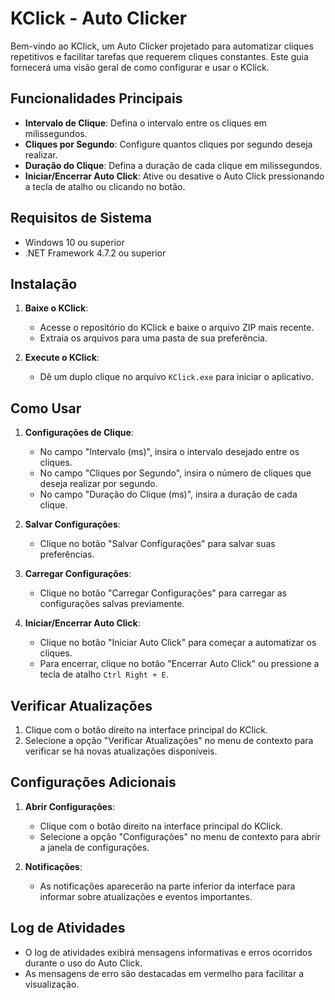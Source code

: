 # KClick - Auto Clicker

Bem-vindo ao KClick, um Auto Clicker projetado para automatizar cliques repetitivos e facilitar tarefas que requerem cliques constantes. Este guia fornecerá uma visão geral de como configurar e usar o KClick.

## Funcionalidades Principais

- **Intervalo de Clique**: Defina o intervalo entre os cliques em milissegundos.
- **Cliques por Segundo**: Configure quantos cliques por segundo deseja realizar.
- **Duração do Clique**: Defina a duração de cada clique em milissegundos.
- **Iniciar/Encerrar Auto Click**: Ative ou desative o Auto Click pressionando a tecla de atalho ou clicando no botão.

## Requisitos de Sistema

- Windows 10 ou superior
- .NET Framework 4.7.2 ou superior

## Instalação

1. **Baixe o KClick**:
   - Acesse o repositório do KClick e baixe o arquivo ZIP mais recente.
   - Extraia os arquivos para uma pasta de sua preferência.

2. **Execute o KClick**:
   - Dê um duplo clique no arquivo `KClick.exe` para iniciar o aplicativo.

## Como Usar

1. **Configurações de Clique**:
   - No campo "Intervalo (ms)", insira o intervalo desejado entre os cliques.
   - No campo "Cliques por Segundo", insira o número de cliques que deseja realizar por segundo.
   - No campo "Duração do Clique (ms)", insira a duração de cada clique.

2. **Salvar Configurações**:
   - Clique no botão "Salvar Configurações" para salvar suas preferências.

3. **Carregar Configurações**:
   - Clique no botão "Carregar Configurações" para carregar as configurações salvas previamente.

4. **Iniciar/Encerrar Auto Click**:
   - Clique no botão "Iniciar Auto Click" para começar a automatizar os cliques.
   - Para encerrar, clique no botão "Encerrar Auto Click" ou pressione a tecla de atalho `Ctrl Right + E`.

## Verificar Atualizações

1. Clique com o botão direito na interface principal do KClick.
2. Selecione a opção "Verificar Atualizações" no menu de contexto para verificar se há novas atualizações disponíveis.

## Configurações Adicionais

1. **Abrir Configurações**:
   - Clique com o botão direito na interface principal do KClick.
   - Selecione a opção "Configurações" no menu de contexto para abrir a janela de configurações.

2. **Notificações**:
   - As notificações aparecerão na parte inferior da interface para informar sobre atualizações e eventos importantes.

## Log de Atividades

- O log de atividades exibirá mensagens informativas e erros ocorridos durante o uso do Auto Click.
- As mensagens de erro são destacadas em vermelho para facilitar a visualização.
